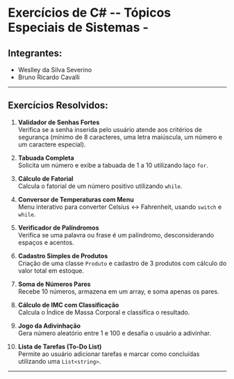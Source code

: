 # Exercícios de C# -- Tópicos Especiais de Sistemas - 

## Integrantes:
- Weslley da Silva Severino
- Bruno Ricardo Cavalli


---

## Exercícios Resolvidos:

1. **Validador de Senhas Fortes**  
   Verifica se a senha inserida pelo usuário atende aos critérios de segurança (mínimo de 8 caracteres, uma letra maiúscula, um número e um caractere especial).

2. **Tabuada Completa**  
   Solicita um número e exibe a tabuada de 1 a 10 utilizando laço `for`.

3. **Cálculo de Fatorial**  
   Calcula o fatorial de um número positivo utilizando `while`.

4. **Conversor de Temperaturas com Menu**  
   Menu interativo para converter Celsius ↔ Fahrenheit, usando `switch` e `while`.

5. **Verificador de Palíndromos**  
   Verifica se uma palavra ou frase é um palíndromo, desconsiderando espaços e acentos.

6. **Cadastro Simples de Produtos**  
   Criação de uma classe `Produto` e cadastro de 3 produtos com cálculo do valor total em estoque.

7. **Soma de Números Pares**  
   Recebe 10 números, armazena em um array, e soma apenas os pares.

8. **Cálculo de IMC com Classificação**  
   Calcula o Índice de Massa Corporal e classifica o resultado.

9. **Jogo da Adivinhação**  
   Gera número aleatório entre 1 e 100 e desafia o usuário a adivinhar.

10. **Lista de Tarefas (To-Do List)**  
    Permite ao usuário adicionar tarefas e marcar como concluídas utilizando uma `List<string>`.

---